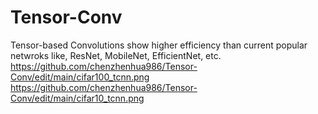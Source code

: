 # Tensor-Conv
Tensor-based Convolutions show higher efficiency than current popular netwroks like, ResNet, MobileNet, EfficientNet, etc.
https://github.com/chenzhenhua986/Tensor-Conv/edit/main/cifar100_tcnn.png
https://github.com/chenzhenhua986/Tensor-Conv/edit/main/cifar10_tcnn.png
